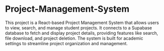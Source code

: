 # Project-Management-System
This project is a React-based Project Management System that allows users to view, search, and manage student projects. It connects to a Supabase database to fetch and display project details, providing features like search, file download, and project deletion. The system is built for academic settings to streamline project organization and management.
